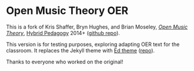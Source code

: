# Open Music Theory OER


This is a fork of Kris Shaffer, Bryn Hughes, and Brian Moseley, [*Open Music Theory*](http://openmusictheory.com/), [Hybrid Pedagogy](http://www.digitalpedagogylab.com/hybridped/) 2014+ ([github repo](https://github.com/openmusictheory/openmusictheory.github.io)).

This version is for testing purposes, exploring adapting OER text for the classroom.
It replaces the Jekyll theme with [Ed theme](https://elotroalex.github.io/ed/) ([repo](https://github.com/elotroalex/ed)).

Thanks to everyone who worked on the original!
